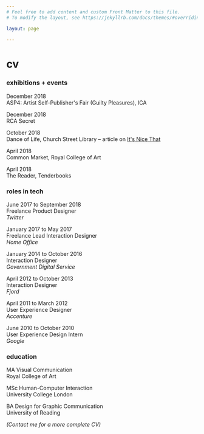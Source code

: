 ```yaml
---
# Feel free to add content and custom Front Matter to this file.
# To modify the layout, see https://jekyllrb.com/docs/themes/#overriding-theme-defaults

layout: page

---
```

# cv

### exhibitions + events

December 2018  
ASP4: Artist Self-Publisher's Fair (Guilty Pleasures), ICA

December 2018  
RCA Secret

October 2018  
Dance of Life, Church Street Library – article on [It's Nice That](https://www.itsnicethat.com/articles/dance-of-life-royal-college-of-art-london-print-studio-publication-221018)

April 2018  
Common Market, Royal College of Art

April 2018  
The Reader, Tenderbooks




### roles in tech

June 2017 to September 2018  
Freelance Product Designer  
*Twitter*

January 2017 to May 2017  
Freelance Lead Interaction Designer  
*Home Office*

January 2014 to October 2016   
Interaction Designer  
*Government Digital Service*

April 2012 to October 2013  
Interaction Designer  
*Fjord*

April 2011 to March 2012   
User Experience Designer  
*Accenture*

June 2010 to October 2010  
User Experience Design Intern  
*Google*

### education

MA Visual Communication  
Royal College of Art

MSc Human-Computer Interaction  
University College London

BA Design for Graphic Communication  
University of Reading


*(Contact me for a more complete CV)*
